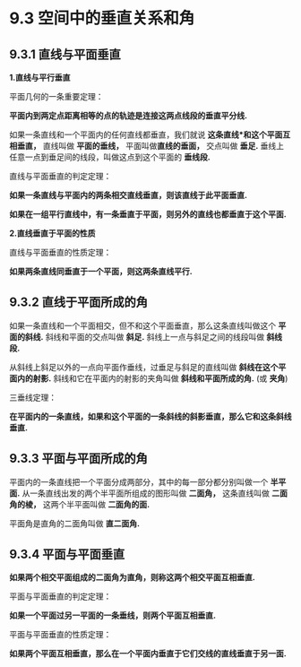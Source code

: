 # 9.3 空间中的垂直关系和角

## 9.3.1 直线与平面垂直

**1.直线与平行垂直**

平面几何的一条重要定理：

**平面内到两定点距离相等的点的轨迹是连接这两点线段的垂直平分线.**

如果一条直线和一个平面内的任何直线都垂直，我们就说 **这条直线*和这个平面互相垂直，** 直线叫做 **平面的垂线，** 平面叫做**直线的垂面，** 交点叫做 **垂足.** 垂线上任意一点到垂足间的线段，叫做这点到这个平面的 **垂线段.**

直线与平面垂直的判定定理：

**如果一条直线与平面内的两条相交直线垂直，则该直线于此平面垂直.**

**如果在一组平行直线中，有一条垂直于平面，则另外的直线也都垂直于这个平面.**

**2.直线垂直于平面的性质**

直线与平面垂直的性质定理：

**如果两条直线同垂直于一个平面，则这两条直线平行.**

## 9.3.2 直线于平面所成的角

如果一条直线和一个平面相交，但不和这个平面垂直，那么这条直线叫做这个 **平面的斜线.** 斜线和平面的交点叫做 **斜足.** 斜线上一点与斜足之间的线段叫做 **斜线段.**

从斜线上斜足以外的一点向平面作垂线，过垂足与斜足的直线叫做 **斜线在这个平面内的射影.** 斜线和它在平面内的射影的夹角叫做 **斜线和平面所成的角.** (或 **夹角**)

三垂线定理：

**在平面内的一条直线，如果和这个平面的一条斜线的斜影垂直，那么它和这条斜线垂直.**

## 9.3.3 平面与平面所成的角

平面内的一条直线把一个平面分成两部分，其中的每一部分都分别叫做一个 **半平面.**  从一条直线出发的两个半平面所组成的图形叫做 **二面角，** 这条直线叫做 **二面角的棱，**  这两个半平面叫做 **二面角的面.**

平面角是直角的二面角叫做 **直二面角.**

## 9.3.4 平面与平面垂直

**如果两个相交平面组成的二面角为直角，则称这两个相交平面互相垂直.**

平面与平面垂直的判定定理：

**如果一个平面过另一平面的一条垂线，则两个平面互相垂直.**

平面与平面垂直的性质定理：

**如果两个平面互相垂直，那么在一个平面内垂直于它们交线的直线垂直于另一面.**

